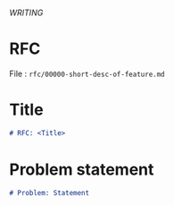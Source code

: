 ###### WRITING
# RFC

File : `rfc/00000-short-desc-of-feature.md`

# Title

```markdown
# RFC: <Title>
```

# Problem statement

```markdown
# Problem: Statement
```


